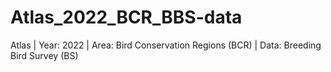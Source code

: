 # Atlas_2022_BCR_BBS-data
Atlas | Year: 2022 | Area: Bird Conservation Regions (BCR) | Data: Breeding Bird Survey (BS)
